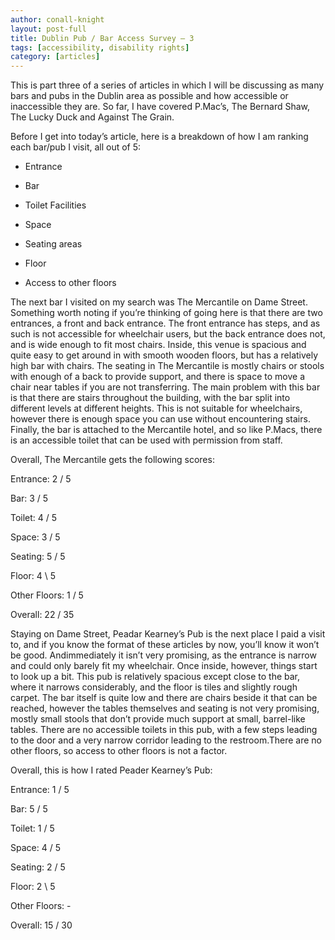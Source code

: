 ```yaml
---
author: conall-knight
layout: post-full
title: Dublin Pub / Bar Access Survey – 3
tags: [accessibility, disability rights]
category: [articles]
---
```

This is part three of a series of articles in which I will be discussing as many bars and pubs in the Dublin area as possible and how accessible or inaccessible they are. So far, I have covered P.Mac’s, The Bernard Shaw, The Lucky Duck and Against The Grain.

Before I get into today’s article, here is a breakdown of how I am ranking each bar/pub I visit, all out of 5:

- Entrance

- Bar 

- Toilet Facilities 

- Space 

- Seating areas

- Floor

- Access to other floors

 

The next bar I visited on my search was The Mercantile on Dame Street. Something worth noting if you’re thinking of going here is that there are two entrances, a front and back entrance. The front entrance has steps, and as such is not accessible for wheelchair users, but the back entrance does not, and is wide enough to fit most chairs. Inside, this venue is spacious and quite easy to get around in with smooth wooden floors, but has a relatively high bar with chairs. The seating in The Mercantile is mostly chairs or stools with enough of a back to provide support, and there is space to move a chair near tables if you are not transferring. The main problem with this bar is that there are stairs throughout the building, with the bar split into different levels at different heights. This is not suitable for wheelchairs, however there is enough space you can use without encountering stairs. Finally, the bar is attached to the Mercantile hotel, and so like P.Macs, there is an accessible toilet that can be used with permission from staff.

Overall, The Mercantile gets the following scores:

Entrance: 2 / 5

Bar:  3 / 5  

Toilet: 4 / 5

Space:  3 / 5

Seating:  5 / 5

Floor:  4 \ 5

Other Floors: 1 / 5

Overall: 22 / 35

 

Staying on Dame Street, Peadar Kearney’s Pub is the next place I paid a visit to, and if you know the format of these articles by now, you’ll know it won’t be good. Andimmediately it isn’t very promising, as the entrance is narrow and could only barely fit my wheelchair. Once inside, however, things start to look up a bit. This pub is relatively spacious except close to the bar, where it narrows considerably, and the floor is tiles and slightly rough carpet. The bar itself is quite low and there are chairs beside it that can be reached, however the tables themselves and seating is not very promising, mostly small stools that don’t provide much support at small, barrel-like tables. There are no accessible toilets in this pub, with a few steps leading to the door and a very narrow corridor leading to the restroom.There are no other floors, so access to other floors is not a factor.

Overall, this is how I rated Peader Kearney’s Pub:

Entrance: 1 / 5

Bar:  5 / 5  

Toilet: 1 / 5

Space: 4  / 5

Seating:  2 / 5

Floor:  2 \ 5

Other Floors: -

Overall: 15 / 30

 
	
